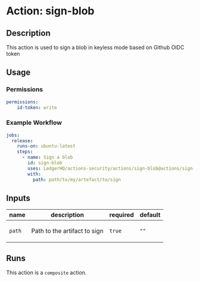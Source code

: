# Action: sign-blob

<!-- action-docs-description source="action.yml" -->
## Description

This action is used to sign a blob in keyless mode based on Github OIDC token
<!-- action-docs-description source="action.yml" -->

## Usage

### Permissions
```yaml
permissions:
    id-token: write
```

### Example Workflow
```yaml
jobs:
  release:
    runs-on: ubuntu-latest
    steps:
      - name: Sign a blob
        id: sign-blob
        uses: LedgerHQ/actions-security/actions/sign-blob@actions/sign-blob-1
        with:
          path: path/to/my/artefact/to/sign
```

<!-- action-docs-inputs source="action.yml" -->
## Inputs

| name | description | required | default |
| --- | --- | --- | --- |
| `path` | <p>Path to the artifact to sign</p> | `true` | `""` |
<!-- action-docs-inputs source="action.yml" -->

<!-- action-docs-outputs source="action.yml" -->

<!-- action-docs-outputs source="action.yml" -->


<!-- action-docs-runs source="action.yml" -->
## Runs

This action is a `composite` action.
<!-- action-docs-runs source="action.yml" -->